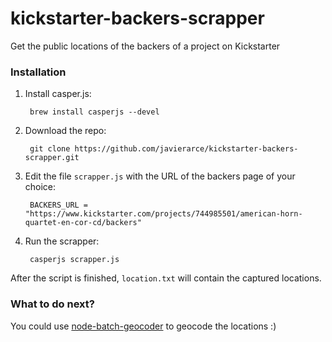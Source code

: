 kickstarter-backers-scrapper
============================

Get the public locations of the backers of a project on Kickstarter

### Installation

1. Install casper.js:

        brew install casperjs --devel
    
2. Download the repo:
    
        git clone https://github.com/javierarce/kickstarter-backers-scrapper.git

3. Edit the file ```scrapper.js``` with the URL of the backers page of your choice:

        BACKERS_URL = "https://www.kickstarter.com/projects/744985501/american-horn-quartet-en-cor-cd/backers"

4. Run the scrapper:

        casperjs scrapper.js
    
After the script is finished, ```location.txt``` will contain the captured locations.

### What to do next?

You could use [node-batch-geocoder](https://github.com/javierarce/node-batch-geocoder) to geocode the locations :)
